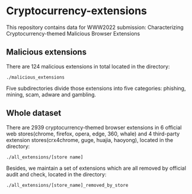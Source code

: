 # Cryptocurrency-extensions
This repository contains data for WWW2022 submission: Characterizing Cryptocurrency-themed Malicious Browser Extensions

## Malicious extensions
There are 124 malicious extensions in total located in the directory:

```shell
./malicious_extensions
```

Five subdirectories divide those extensions into five categories: phishing, mining, scam, adware and gambling.

## Whole dataset
There are 2939 cryptocurrency-themed browser extensions in 6 official web stores(chrome, firefox, opera, edge, 360, whale) and 4 third-party extension stores(crx4chrome, guge, huajia, haoyong), located in the directory:

```shell
./all_extensions/[store name]
```

Besides, we maintain a set of extensions which are all removed by official audit and check, located in the directory:

```shell
./all_extensions/[store_name]_removed_by_store
```
